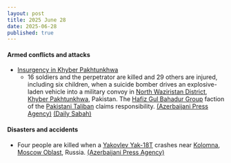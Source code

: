 ```yaml
---
layout: post
title: 2025 June 28
date: 2025-06-28
published: true
---
```



#### Armed conflicts and attacks

* [Insurgency in Khyber Pakhtunkhwa](https://en.wikipedia.org/wiki/Insurgency_in_Khyber_Pakhtunkhwa "Insurgency in Khyber Pakhtunkhwa")
  * 16 soldiers and the perpetrator are killed and 29 others are injured, including six children, when a suicide bomber drives an explosive-laden vehicle into a military convoy in [North Waziristan District](https://en.wikipedia.org/wiki/North_Waziristan_District "North Waziristan District"), [Khyber Pakhtunkhwa](https://en.wikipedia.org/wiki/Khyber_Pakhtunkhwa "Khyber Pakhtunkhwa"), Pakistan. The [Hafiz Gul Bahadur Group](https://en.wikipedia.org/wiki/Hafiz_Gul_Bahadur_Group "Hafiz Gul Bahadur Group") faction of the [Pakistani Taliban](https://en.wikipedia.org/wiki/Pakistani_Taliban "Pakistani Taliban") claims responsibility. [(Azerbaijani Press Agency)](https://en.apa.az/asia/suicide-bomber-kills-16-in-pakistan-updated-471610) [(Daily Sabah)](https://www.dailysabah.com/world/asia-pacific/suicide-attack-kills-16-soldiers-in-northwest-pakistan)

#### Disasters and accidents

* Four people are killed when a [Yakovlev Yak-18T](https://en.wikipedia.org/wiki/Yakovlev_Yak-18T "Yakovlev Yak-18T") crashes near [Kolomna](https://en.wikipedia.org/wiki/Kolomna "Kolomna"), [Moscow Oblast](https://en.wikipedia.org/wiki/Moscow_Oblast "Moscow Oblast"), Russia. [(Azerbaijani Press Agency)](https://en.apa.az/cis-countries/4-killed-in-plane-crash-near-moscow-471619)
